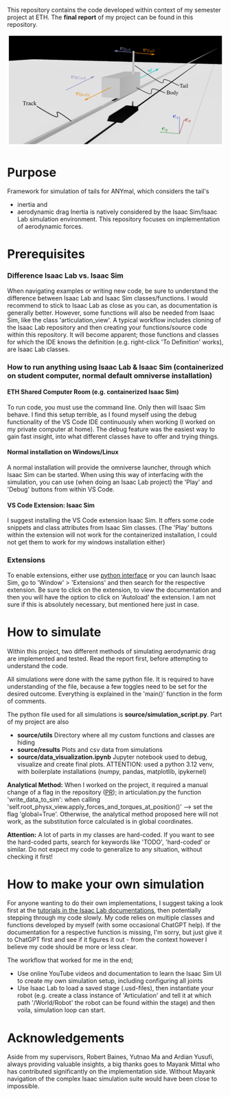 This repository contains the code developed within context of my semester project at ETH.
The **final report** of my project can be found in this repository.

![Isaac Lab](source/Model_FloatingBase.png)
# Purpose
Framework for simulation of tails for ANYmal, which considers the tail's
- inertia and
- aerodynamic drag
Inertia is natively considered by the Isaac Sim/Isaac Lab simulation environment.
This repository focuses on implementation of aerodynamic forces.

# Prerequisites
### Difference Isaac Lab vs. Isaac Sim 
When navigating examples or writing new code, be sure to understand the difference between Isaac Lab and Isaac Sim classes/functions.
I would recommend to stick to Isaac Lab as close as you can, as documentation is generally better. However, some functions will also be needed from Isaac Sim, like the class 'articulation_view'.
A typical workflow includes cloning of the Isaac Lab repository and then creating your functions/source code within this repository. It will become apparent; those functions and classes for which the IDE knows the definition (e.g. right-click 'To Definition' works), are Isaac Lab classes.
### How to run anything using Isaac Lab & Isaac Sim (containerized on student computer, normal default omniverse installation)
#### ETH Shared Computer Room (e.g. containerized Isaac Sim)
To run code, you must use the command line. Only then will Isaac Sim behave.
I find this setup terrible, as I found myself using the debug functionality of the VS Code IDE continuously when working (I worked on my private computer at home). The debug feature was the easiest way to gain fast insight, into what different classes have to offer and trying things.
#### Normal installation on Windows/Linux
A normal installation will provide the omniverse launcher, through which Isaac Sim can be started.
When using this way of interfacing with the simulation, you can use (when doing an Isaac Lab project) the 'Play' and 'Debug' buttons from within VS Code.

#### VS Code Extension: Isaac Sim
I suggest installing the VS Code extension Isaac Sim. It offers some code snippets and class attributes from Isaac Sim classes.
(The 'Play' buttons within the extension will not work for the containerized installation, I could not get them to work for my windows installation either)

### Extensions
To enable extensions, either use [python interface](https://docs.omniverse.nvidia.com/py/isaacsim/source/extensions/omni.isaac.core/docs/index.html?highlight=enable_extension#omni.isaac.core.utils.extensions.enable_extension) or you can launch Isaac Sim, go to 'Window' > 'Extensions' and then search for the respective extension. Be sure to click on the extension, to view the documentation and then you will have the option to click on 'Autoload' the extension. I am not sure if this is absolutely necessary, but mentioned here just in case.


# How to simulate
Within this project, two different methods of simulating aerodynamic drag are implemented and tested.
Read the report first, before attempting to understand the code.

All simulations were done with the same python file. It is required to have understanding of the file, because a few toggles need to be set for the desired outcome.
Everything is explained in the 'main()' function in the form of comments.

The python file used for all simulations is **source/simulation_script.py**.
Part of my project are also
- **source/utils** Directory where all my custom functions and classes are hiding
- **source/results** Plots and csv data from simulations
- **source/data_visualization.ipynb** Jupyter notebook used to debug, visualize and create final plots. ATTENTION: used a python 3.12 venv, with boilerplate installations (numpy, pandas, matplotlib, ipykernel)

**Analytical Method:** When I worked on the project, it required a manual change of a flag in the repository ([PR](https://github.com/isaac-sim/IsaacLab/pull/1223)); in articulation.py the function 'write_data_to_sim': when calling 'self.root_physx_view.apply_forces_and_torques_at_position()' --> set the flag 'global=True'. Otherwise, the analytical method proposed here will not work, as the substitution force calculated is in global coordinates.

**Attention:** A lot of parts in my classes are hard-coded. If you want to see the hard-coded parts, search for keywords like 'TODO', 'hard-coded' or similar. Do not expect my code to generalize to any situation, without checking it first!

# How to make your own simulation
For anyone wanting to do their own implementations, I suggest taking a look first at the [tutorials in the Isaac Lab documentations](https://isaac-sim.github.io/IsaacLab/source/tutorials/index.html), then potentially stepping through my code slowly. My code relies on multiple classes and functions developed by myself (with some occasional ChatGPT help). If the documentation for a respective function is missing, I'm sorry, but just give it to ChatGPT first and see if it figures it out - from the context however I believe my code should be more or less clear.

The workflow that worked for me in the end;
- Use online YouTube videos and documentation to learn the Isaac Sim UI to create my own simulation setup, including configuring all joints
- Use Isaac Lab to load a saved stage (.usd-files), then instantiate your robot (e.g. create a class instance of 'Articulation' and tell it at which path '/World/Robot' the robot can be found within the stage) and then voila, simulation loop can start.



# Acknowledgements
Aside from my supervisors, Robert Baines, Yutnao Ma and Ardian Yusufi, always providing valuable insights, a big thanks goes to Mayank Mittal who has contributed significantly on the implementation side. Without Mayank navigation of the complex Isaac simulation suite would have been close to impossible.